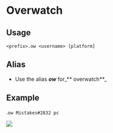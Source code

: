 # Overwatch

## Usage

`<prefix>.ow <username> [platform]`

## Alias

* Use the alias _**ow**_ for_** overwatch**_

## Example

.`ow Mistakes#2832 pc`

![](https://github.com/pedall/g4m3r-wiki/tree/e02c9f1e99118cbc5606efe0a929aec2ad537940/assets/Screen%20Shot%202017-09-14%20at%201.11.48%20PM.png)

